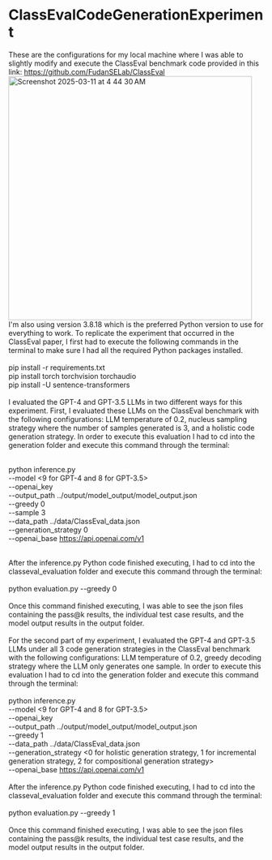 # ClassEvalCodeGenerationExperiment

These are the configurations for my local machine where I was able to slightly modify and execute the ClassEval benchmark code provided in this link: https://github.com/FudanSELab/ClassEval <br />
<img width="481" alt="Screenshot 2025-03-11 at 4 44 30 AM" src="https://github.com/user-attachments/assets/cfe0aaa6-1357-4e3b-98c1-172621f19297" /> <br />
I'm also using version 3.8.18 which is the preferred Python version to use for everything to work. To replicate the experiment that occurred in the ClassEval paper, I first had to execute the following commands in the terminal to make sure I had all the required Python packages installed. <br />
<br />
pip install -r requirements.txt
<br />
pip install torch torchvision torchaudio
<br />
pip install -U sentence-transformers
<br />
<br />
I evaluated the GPT-4 and GPT-3.5 LLMs in two different ways for this experiment. First, I evaluated these LLMs on the ClassEval benchmark with the following configurations: LLM temperature of 0.2, nucleus sampling strategy where the number of samples generated is 3, and a holistic code generation strategy. In order to execute this evaluation I had to cd into the generation folder and execute this command through the terminal: <br /><br />

python inference.py \
--model <9 for GPT-4 and 8 for GPT-3.5> \
--openai_key <provide OpenAI key> \
--output_path ../output/model_output/model_output.json \
--greedy 0 \
--sample 3 \
--data_path ../data/ClassEval_data.json \
--generation_strategy 0 \
--openai_base https://api.openai.com/v1
<br /><br />

After the inference.py Python code finished executing, I had to cd into the classeval_evaluation folder and execute this command through the terminal: <br /> <br /> 
python evaluation.py --greedy 0
<br /><br />
Once this command finished executing, I was able to see the json files containing the pass@k results, the individual test case results, and the model output results in the output folder.
<br /><br />
For the second part of my experiment, I evaluated the GPT-4 and GPT-3.5 LLMs under all 3 code generation strategies in the ClassEval benchmark with the following configurations: LLM temperature of 0.2, greedy decoding strategy where the LLM only generates one sample. In order to execute this evaluation I had to cd into the generation folder and execute this command through the terminal: <br /><br />
python inference.py \
--model <9 for GPT-4 and 8 for GPT-3.5> \
--openai_key <provide OpenAI key> \
--output_path ../output/model_output/model_output.json \
--greedy 1 \
--data_path ../data/ClassEval_data.json \
--generation_strategy <0 for holistic generation strategy, 1 for incremental generation strategy, 2 for compositional generation strategy> \
--openai_base https://api.openai.com/v1
<br /><br />
After the inference.py Python code finished executing, I had to cd into the classeval_evaluation folder and execute this command through the terminal: 
<br /><br />
python evaluation.py --greedy 1
<br /><br />
Once this command finished executing, I was able to see the json files containing the pass@k results, the individual test case results, and the model output results in the output folder.
